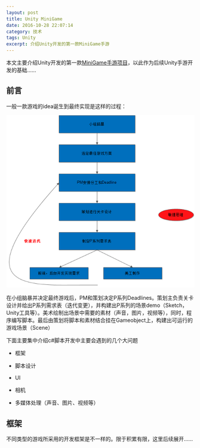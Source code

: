 ```yaml
---
layout: post
title: Unity MiniGame
date: 2016-10-28 22:07:14
category: 技术
tags: Unity
excerpt: 介绍Unity开发的第一款MiniGame手游
---
```


本文主要介绍Unity开发的第一款[MiniGame手游项目](https://github.com/duyanghao/MiniGame)，以此作为后续Unity手游开发的基础……

## 前言

一般一款游戏的idea诞生到最终实现是这样的过程：

![](/public/img/docker-registry/2016-10-28-unity-minigame/敏捷迭代.png)

在小组脑暴并决定最终游戏后，PM和策划决定P系列Deadlines。策划主负责关卡设计并给出P系列需求表（迭代变更），并构建出P系列的场景demo（Sketch，Unity工具等）。美术绘制出场景中需要的素材（声音，图片，视频等），同时，程序编写脚本。最后由策划将脚本和素材结合挂在Gameobject上，构建出可运行的游戏场景（Scene）

下面主要集中介绍c#脚本开发中主要会遇到的几个大问题

* 框架

* 脚本设计

* UI

* 相机

* 多媒体处理（声音、图片、视频等）

## 框架

不同类型的游戏所采用的开发框架是不一样的。限于积累有限，这里后续展开……
